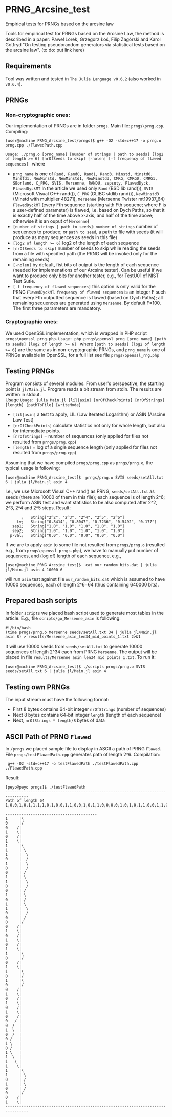 # PRNG_Arcsine_test
Empirical tests for PRNGs based on the arcsine law

Tools for empirical test for PRNGs based on the Arcsine Law, the method is described in a paper: Paweł Lorek, Grzegorz Łoś, Filip Zagórski and Karol Gotfryd "On testing pseudorandom generators via statistical tests based on the arcsine law".
(to do: put link here)

## Requirements
Tool was written and tested in `The Julia Language v0.6.2` (also worked in `v0.6.4`).

## PRNGs
### Non-cryptographic ones:
Our implementation of PRNGs are in folder `prngs`. Main file: `prngs\prng.cpp`. Compiling:
````
[user@machine PRNG_Arcsine_test/prngs]$ g++ -O2 -std=c++17 -o prng.o prng.cpp ./FlawedPath.cpp
````

```Usage: ./prng.o [prng_name] [number of strings | path to seeds] [log2 of length >= 6] [nrOfSeeds to skip] [-nolen] [-f frequency of flawed sequences] ```
where
* `prng_name` is one of `Rand, Rand0, Rand1, Rand3, Minstd, Minstd0, Minstd1, NewMinstd, NewMinstd1, NewMinstd3, CMRG, CMRG0, CMRG1, SBorland, C_PRG, SVIS, Mersenne, RANDU, zepsuty, FlawedDyck, FlawedDyckMT`
In the article we used only `Rand` (BSD lib rand()), `SVIS` (Microsoft Visual C++ rand()), `C_PRG` (GLIBC stdlib rand()), `NewMinstd3` (Minstd with multiplier 48271), `Mersenne` (Mersenne Twister mt19937_64) `FlawedDyckMT` (every Fth sequence (starting with 
Fth sequenc; where F is a user-defined parameter) is flawed, i.e. based on Dych Paths, so that it is exactly half of the time above x-axis, and half of the time above; otherwise it is an ouput of `Mersenne`)
* `[number of strings | path to seeds]`:  `number of strings` number of sequences to produce; or `path to seed`, a path to file with seeds (it will produce as many sequences as seeds in this file)
* `[log2 of length >= 6]` log2 of the length of each sequence
* `[nrOfSeeds to skip]` number of seeds to skip while reading the seeds from a file with specified path (the PRNG will be invoked only for the remaining seeds)
* `[-nolen]` by default, fist bits of output is the length of each sequence (needed for implemenations of our Arcsine tester). Can be useful if we want to produce only bits for another tester, e.g., for TestU01 of NIST Test Sutie.
* `[-f frequency of flawed sequences]` this option is only valid for the PRNG `FlawedDyckMT`. `frequency of flawed sequences` is an integer F such that every Fth outputted sequence is flawed (based on Dych Paths); all remaining sequences are generated using  `Mersenne`. By default F=100.
The first three parameters are mandatory.

### Cryptographic ones:
We used OpenSSL implementation, which is wrapped in PHP script `prngs\openssl_prng.php`.
```Usage: php prngs\openssl_prng [prng name] [path to seeds] [log2 of length >= 6] ```
where `[path to seeds] [log2 of length >= 6]` are the same as in non-cryptographic PRNGs, and `prng_name` is one of PRNGs available in OpenSSL, for a full list see file `prngs\openssl_rng.php`

## Testing PRNGs
Program consists of several modules. From user's perspective, the starting point is `jl/Main.jl`. Program reads a bit stream from stdin. The results are written in stdout.  
Usage 
```Usage: julia Main.jl [lil|asin] [nrOfCheckPoints] [nrOfStrings] [length] [pathToFile] [writeMode] ```
* `[lil|asin]` a test to apply, LIL (Law Iterated Logarithm) or ASIN (Arscine Law Test)
* `[nrOfCheckPoints]` calculate statistics not only for whole length, but also for intemediate points.
* `[nrOfStrings]` = number of sequences (only applied for files not resulted from `prngs/prng.cpp`)
* `[length]` = log of a single sequence length  (only applied for files not resulted from `prngs/prng.cpp`)


Assuming that we have compiled `prngs/prng.cpp` as `prngs/prng.o`, the typical usage is following:

````
[user@machine PRNG_Arcsine_test]$  prngs/prng.o SVIS seeds/setAll.txt 6 | julia jl/Main.jl asin 4 
````
I.e., we use Microsoft Visual C++ rand() as PRNG, `seeds/setAll.txt` as seeds (there are 10000 of them in this file); each sequence is of length 2^6; we perform ASIN test and want statistics to be also computed after 2^2, 2^3, 2^4 and 2^5 steps.
Result:
````
       ;   String["2^2", "2^3", "2^4", "2^5", "2^6"]
     tv;   String["0.8414", "0.8047", "0.7236", "0.5492", "0.177"]
   sep1;   String["1.0", "1.0", "1.0", "1.0", "1.0"]
   sep2;   String["1.0", "1.0", "1.0", "1.0", "1.0"]
  p-val;   String["0.0", "0.0", "0.0", "0.0", "0.0"]
````

If we are to apply `asin` to some file not resulted from `prngs/prng.o` (resulted e.g., from `prngs\openssl_prngs.php`), we have to manually put number of sequences, and (log of) length of each sequence, e.g.,

````
[user@machine PRNG_Arcsine_test]$  cat our_random_bits.dat | julia jl/Main.jl asin 4 10000 6 
````
will run `asin` test against file `our_random_bits.dat` which is assumed to have 10000  sequences, each of length 2^6=64 
(thus containing 640000 bits).


 
## Prepared bash scripts
In folder `scripts` we placed bash script used to generate most tables in the article. E.g., file `scripts/go_Mersenne_asin` is following:

````
#!/bin/bash
(time prngs/prng.o Mersenne seeds/setAll.txt 34 | julia jl/Main.jl asin 8) > results/Mersenne_asin_len34_mid_points_1.txt 2>&1
````
It will use 10000 seeds from  `seeds/setAll.txt` to generate 10000 sequences of length 2^34 each from PRNG `Mersenne`. The output will be placed in file `results/Mersenne_asin_len34_mid_points_1.txt`. To run it:
```
[user@machine PRNG_Arcsine_test]$ ./scripts prngs/prng.o SVIS seeds/setAll.txt 6 | julia jl/Main.jl asin 4 
````


## Testing own PRNGs
The input stream must have the following format:
* First 8 bytes contains 64-bit integer `nrOfStrings` (number of sequences)
* Next 8 bytes contains 64-bit integer `length` (length of each sequence)
* Next, `nrOfStrings * length/8` bytes of data


## ASCII Path of PRNG `Flawed` 
In `/prngs` we placed sample file to display in ASCII a path of PRNG `Flawed`. File `prngs/testFlawedPath.cpp` generates path of length 2^6.
Compilation:
```
 g++ -O2 -std=c++17 -o testFlawedPath ./testFlawedPath.cpp ./FlawedPath.cpp 
```
Result:

```
[peyo@peyo prngs]$ ./testFlawedPath 
--------------------------------------------------------------------------------
Path of length 64
1,0,0,1,0,1,1,1,1,0,1,0,0,1,1,0,0,1,0,1,1,0,0,0,0,1,0,1,0,1,1,0,0,1,1,0,1,0,0,1,0,1,0,1,0,0,0,1,0,0,1,0,1,1,1,1,1,1,0,1,0,0,0,11,0,0,1,0,1,1,1,1,0,1,0,0,1,1,0,0,1,0,1,1,0,0,0,0,1,0,1,0,1,1,0,0,1,1,0,1,0,0,1,0,1,0,1,0,0,0,1,0,0,1,0,1,1,1,1,1,1,0,1,0,0,0,1,

----------------------------------------
1     |\
0     |/
0    /|
1    \|
0    /|
1    \|
1     |\
1     | \
1     |  \
0     |  /
1     |  \
0     |  /
0     | /
1     | \
1     |  \
0     |  /
0     | /
1     | \
0     | /
1     | \
1     |  \
0     |  /
0     | /
0     |/
0    /|
1    \|
0    /|
1    \|
0    /|
1    \|
1     |\
0     |/
0    /|
1    \|
1     |\
0     |/
1     |\
0     |/
0    /|
1    \|
0    /|
1    \|
0    /|
1    \|
0    /|
0   / |
0  /  |
1  \  |
0  /  |
0 /   |
1 \   |
0 /   |
1 \   |
1  \  |
1   \ |
1    \|
1     |\
1     | \
0     | /
1     | \
0     | /
0     |/
0    /|
1    \|
--------------------------------------------------------------------------------
````
